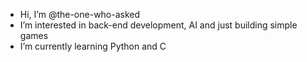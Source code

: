 - Hi, I’m @the-one-who-asked
- I’m interested in back-end development, AI and just building simple games
- I’m currently learning Python and C

<!---
the-one-who-asked/the-one-who-asked is a ✨ special ✨ repository because its `README.md` (this file) appears on your GitHub profile.
You can click the Preview link to take a look at your changes.
--->
